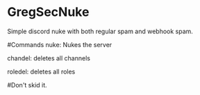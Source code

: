 # GregSecNuke
Simple discord nuke with both regular spam and webhook spam.

#Commands
nuke: Nukes the server

chandel: deletes all channels

roledel: deletes all roles

#Don't skid it.
